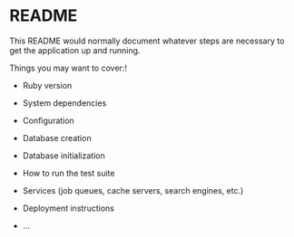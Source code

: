 # README

This README would normally document whatever steps are necessary to get the
application up and running.

Things you may want to cover:!

- Ruby version

- System dependencies

- Configuration

- Database creation

- Database initialization

- How to run the test suite

- Services (job queues, cache servers, search engines, etc.)

- Deployment instructions

- ...
